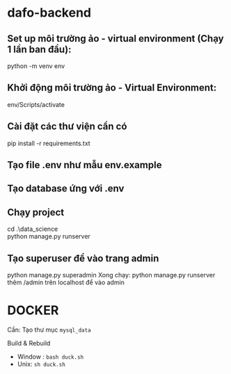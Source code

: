 # dafo-backend

## Set up môi trường ảo - virtual environment (Chạy 1 lần ban đầu):

python -m venv env

## Khởi động môi trường ảo - Virtual Environment:

env/Scripts/activate

## Cài đặt các thư viện cần có

pip install -r requirements.txt

## Tạo file .env như mẫu env.example

## Tạo database ứng với .env

## Chạy project

cd .\data_science\
python manage.py runserver

## Tạo superuser để vào trang admin

python manage.py superadmin
Xong chạy: python manage.py runserver
thêm /admin trên localhost để vào admin

# DOCKER

Cần: Tạo thư mục `mysql_data`

Build & Rebuild

- Window : `bash duck.sh`
- Unix: `sh duck.sh`
